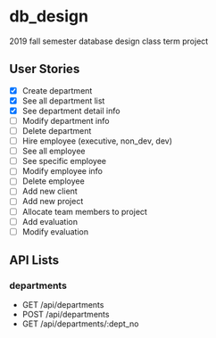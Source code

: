 # db_design

2019 fall semester database design class term project

## User Stories

- [x] Create department
- [x] See all department list
- [x] See department detail info
- [ ] Modify department info
- [ ] Delete department
- [ ] Hire employee (executive, non_dev, dev)
- [ ] See all employee
- [ ] See specific employee
- [ ] Modify employee info
- [ ] Delete employee
- [ ] Add new client
- [ ] Add new project
- [ ] Allocate team members to project
- [ ] Add evaluation
- [ ] Modify evaluation

## API Lists

### departments

- GET /api/departments
- POST /api/departments
- GET /api/departments/:dept_no

